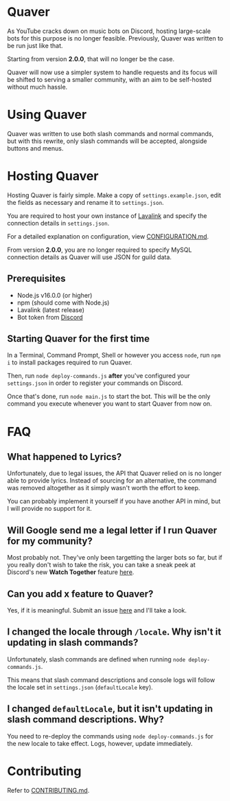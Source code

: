 # Quaver
As YouTube cracks down on music bots on Discord, hosting large-scale bots for this purpose is no longer feasible. Previously, Quaver was written to be run just like that.

Starting from version **2.0.0**, that will no longer be the case.

Quaver will now use a simpler system to handle requests and its focus will be shifted to serving a smaller community, with an aim to be self-hosted without much hassle.

# Using Quaver
Quaver was written to use both slash commands and normal commands, but with this rewrite, only slash commands will be accepted, alongside buttons and menus.

# Hosting Quaver
Hosting Quaver is fairly simple. Make a copy of `settings.example.json`, edit the fields as necessary and rename it to `settings.json`.

You are required to host your own instance of [Lavalink](https://github.com/freyacodes/Lavalink) and specify the connection details in `settings.json`.

For a detailed explanation on configuration, view [CONFIGURATION.md](CONFIGURATION.md).

From version **2.0.0**, you are no longer required to specify MySQL connection details as Quaver will use JSON for guild data.

## Prerequisites
- Node.js v16.0.0 (or higher)
- npm (should come with Node.js)
- Lavalink (latest release)
- Bot token from [Discord](https://discord.com/developers/applications)

## Starting Quaver for the first time
In a Terminal, Command Prompt, Shell or however you access `node`, run `npm i` to install packages required to run Quaver.

Then, run `node deploy-commands.js` **after** you've configured your `settings.json` in order to register your commands on Discord.

Once that's done, run `node main.js` to start the bot. This will be the only command you execute whenever you want to start Quaver from now on.

# FAQ
## What happened to Lyrics?
Unfortunately, due to legal issues, the API that Quaver relied on is no longer able to provide lyrics. Instead of sourcing for an alternative, the command was removed altogether as it simply wasn't worth the effort to keep.

You can probably implement it yourself if you have another API in mind, but I will provide no support for it.

## Will Google send me a legal letter if I run Quaver for my community?
Most probably not. They've only been targetting the larger bots so far, but if you really don't wish to take the risk, you can take a sneak peek at Discord's new **Watch Together** feature [here](https://discord.gg/discordgameslab).

## Can you add x feature to Quaver?
Yes, if it is meaningful. Submit an issue [here](https://github.com/ZapSquared/Quaver/issues) and I'll take a look.

## I changed the locale through `/locale`. Why isn't it updating in slash commands?
Unfortunately, slash commands are defined when running `node deploy-commands.js`.

This means that slash command descriptions and console logs will follow the locale set in `settings.json` (`defaultLocale` key).

## I changed `defaultLocale`, but it isn't updating in slash command descriptions. Why?
You need to re-deploy the commands using `node deploy-commands.js` for the new locale to take effect. Logs, however, update immediately.

# Contributing
Refer to [CONTRIBUTING.md](CONTRIBUTING.md).